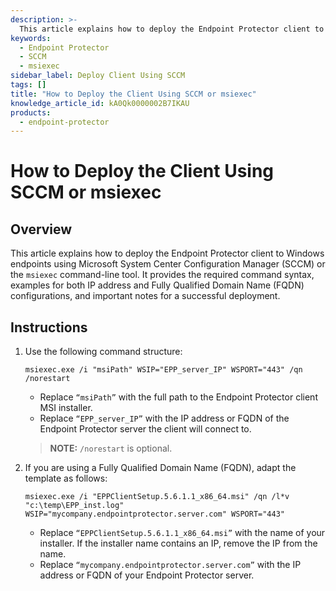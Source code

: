 ```yaml
---
description: >-
  This article explains how to deploy the Endpoint Protector client to Windows endpoints using Microsoft System Center Configuration Manager (SCCM) or the msiexec command-line tool.
keywords:
  - Endpoint Protector
  - SCCM
  - msiexec
sidebar_label: Deploy Client Using SCCM
tags: []
title: "How to Deploy the Client Using SCCM or msiexec"
knowledge_article_id: kA0Qk0000002B7IKAU
products:
  - endpoint-protector
---
```


# How to Deploy the Client Using SCCM or msiexec

## Overview

This article explains how to deploy the Endpoint Protector client to Windows endpoints using Microsoft System Center Configuration Manager (SCCM) or the `msiexec` command-line tool. It provides the required command syntax, examples for both IP address and Fully Qualified Domain Name (FQDN) configurations, and important notes for a successful deployment.

## Instructions

1. Use the following command structure:

   ```plaintext
   msiexec.exe /i "msiPath" WSIP="EPP_server_IP" WSPORT="443" /qn /norestart
   ```

   - Replace `“msiPath”` with the full path to the Endpoint Protector client MSI installer.
   - Replace `“EPP_server_IP”` with the IP address or FQDN of the Endpoint Protector server the client will connect to.

   > **NOTE:** `/norestart` is optional.

2. If you are using a Fully Qualified Domain Name (FQDN), adapt the template as follows:

   ```plaintext
   msiexec.exe /i "EPPClientSetup.5.6.1.1_x86_64.msi" /qn /l*v "c:\temp\EPP_inst.log" WSIP="mycompany.endpointprotector.server.com" WSPORT="443"
   ```

   - Replace `“EPPClientSetup.5.6.1.1_x86_64.msi”` with the name of your installer. If the installer name contains an IP, remove the IP from the name.
   - Replace `“mycompany.endpointprotector.server.com”` with the IP address or FQDN of your Endpoint Protector server.